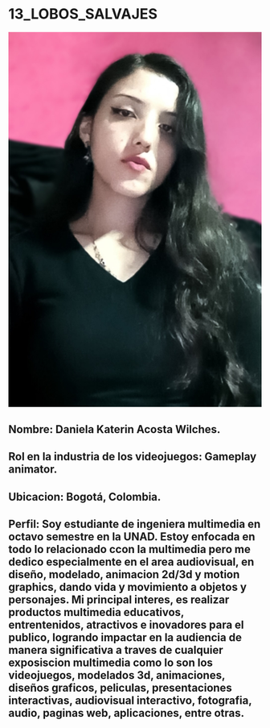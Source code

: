 # 13_LOBOS_SALVAJES
![FOTO](Daniela/Foto_Daniela_Acosta.jpg)

## Nombre: Daniela Katerin Acosta Wilches.

## Rol en la industria de los videojuegos: Gameplay animator.

## Ubicacion: Bogotá, Colombia.

## Perfil: Soy estudiante de ingeniera multimedia en octavo semestre en la UNAD. Estoy enfocada en todo lo relacionado ccon la multimedia pero me dedico especialmente en el area audiovisual, en diseño, modelado, animacion 2d/3d y motion graphics, dando vida y movimiento a objetos y personajes.  Mi principal interes, es realizar productos multimedia educativos, entrentenidos, atractivos e inovadores para el publico, logrando impactar en la audiencia de manera significativa a traves de cualquier exposiscion multimedia como lo son los videojuegos, modelados 3d, animaciones, diseños graficos, peliculas, presentaciones interactivas, audiovisual interactivo, fotografia, audio, paginas web, aplicaciones, entre otras. 